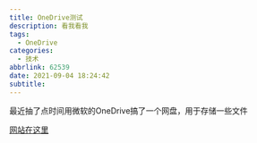 ```yaml
---
title: OneDrive测试
description: 看我看我
tags:
  - OneDrive
categories:
  - 技术
abbrlink: 62539
date: 2021-09-04 18:24:42
subtitle:
---
```


最近抽了点时间用微软的OneDrive搞了一个网盘，用于存储一些文件

[网站在这里](https://od.cccc-owo.xyz/)
